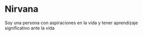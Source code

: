 # Nirvana
Soy una persona con aspiraciones en la vida y tener aprendizaje significativo ante la vida
